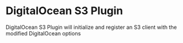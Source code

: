 # DigitalOcean S3 Plugin
DigitalOcean S3 Plugin will initialize and register an S3 client with the modified DigitalOcean options